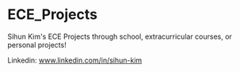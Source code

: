 # ECE_Projects
Sihun Kim's ECE Projects through school, extracurricular courses, or personal projects!

Linkedin: www.linkedin.com/in/sihun-kim

